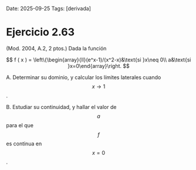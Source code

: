 Date: 2025-09-25
Tags: [derivada]

# Ejercicio 2.63

 (Mod. 2004, A.2, 2 ptos.) Dada la función

$$
f ( x ) = \left\{\begin{array}{ll}(e^x-1)/(x^2-x)&\text{si }x\neq 0\\ a&\text{si }x=0\end{array}\right.
$$

A.    Determinar su dominio, y calcular los límites laterales cuando  $$ x  \rightarrow  1$$  .

B.    Estudiar su continuidad, y hallar el valor de  $$ a$$   para el que  $$ f$$   es continua en  $$ x = 0$$  .

